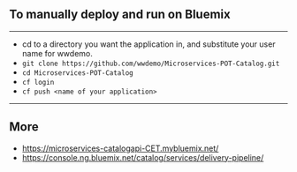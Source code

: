## To manually deploy and run on Bluemix
---
* cd to a directory you want the application in, and substitute your user name for wwdemo.
* ```git clone https://github.com/wwdemo/Microservices-POT-Catalog.git```
* `cd Microservices-POT-Catalog`
* `cf login`
* `cf push <name of your application>`

---
## More

* https://microservices-catalogapi-CET.mybluemix.net/
* https://console.ng.bluemix.net/catalog/services/delivery-pipeline/


